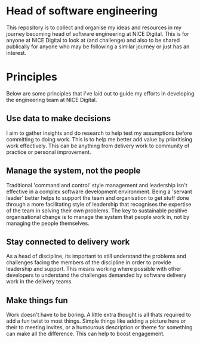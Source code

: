 # Head of software engineering

This repository is to collect and organise my ideas and resources in my journey becoming head of software engineering at NICE Digital.  This is for anyone at NICE Digital to look at (and challenge) and also to be shared publically for anyone who may be following a similar journey or just has an interest. 


# Principles

Below are some principles that i've laid out to guide my efforts in developing the engineering team at NICE Digital.

## Use data to make decisions
I aim to gather insights and do research to help test my assumptions before committing to doing work.   This is to help me better add value by prioritising work effectively.  This can be anything from delivery work to community of practice or personal improvement.

## Manage the system, not the people
Traditional 'command and control' style management and leadership isn't effective in a complex software development environment.  Being a 'servant leader' better helps to support the team and organisation to get stuff done through a more facilitating style of leadership that recognises the expertise of the team in solving their own problems.  The key to sustainable positive organisational change is to manage the system that people work in, not by managing the people themselves.  

## Stay connected to delivery work
As a head of discipline, its important to still understand the problems and challenges facing the members of the discipline in order to provide leadership and support.  This means working where possible with other developers to understand the challenges demanded by software delivery work in the delivery teams.   

## Make things fun
Work doesn't have to be boring.  A little extra thought is all thats required to add a fun twist to most things. Simple things like adding a picture here or their to meeting invites, or a humourous description or theme for something can make all the difference.  This can help to boost engagement.






